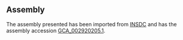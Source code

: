 
Assembly
--------

The assembly presented has been imported from 
[INSDC](http://www.insdc.org) and has the assembly accession
[GCA\_002920205.1](http://www.ebi.ac.uk/ena/data/view/GCA_002920205.1).

